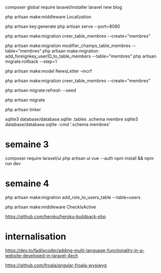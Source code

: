 composer global require laravel/installer
laravel new blog

php artisan make:middleware Localization

php artisan key:generate
php artisan serve --port=8080

php artisan make:migration creer_table_membres --create="membres"

php artisan make:migration modifier_champs_table_membres --table="membres" 
php artisan make:migration add_foreignkey_userID_to_table_members --table="membres" 
php artisan migrate:rollback --step=1

php artisan make:model NewsLetter -mcrf

php artisan make:migration creer_table_membres --create="membres"

php artisan migrate:refresh --seed 

php artisan migrate 

php artisan tinker

sqlite3 database/database.sqlite 
.tables 
.schema membre
sqlite3 database/database.sqlite -cmd '.schema membres'

# semaine 3

composer require laravel/ui
php artisan ui vue --auth 
 npm install && npm run dev 

# semaine 4
php artisan make:migration add_role_to_users_table --table=users

php artisan make:middleware CheckIsActive

https://github.com/heroku/heroku-buildpack-php

# internalisation
https://dev.to/fadilxcoder/adding-multi-language-functionality-in-a-website-developed-in-laravel-4ech

https://github.com/froala/angular-froala-wysiwyg
